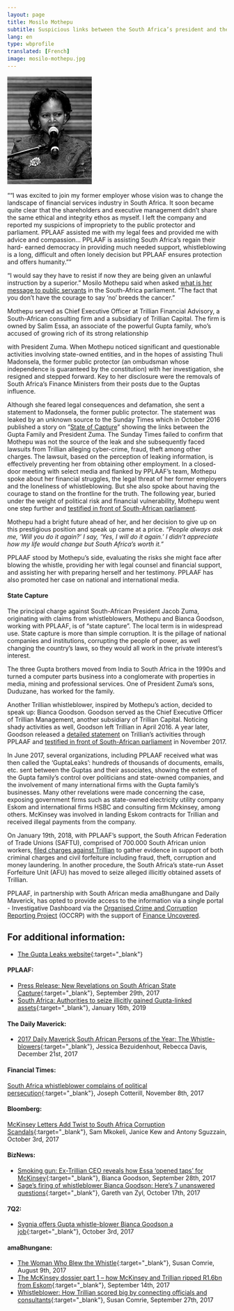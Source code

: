 ```yaml
---
layout: page
title: Mosilo Mothepu
subtitle: Suspicious links between the South Africa’s president and the powerful Gupta Family
lang: en
type: wbprofile
translated: [French]
image: mosilo-mothepu.jpg
---
```


<div class="profile-block">
<img src="/assets/images/profiles/mosilo-mothepu.jpg">
<p>““I was excited to join my former employer
whose vision was to change the landscape of
financial services industry in South Africa. It
soon became quite clear that the
shareholders and executive management
didn’t share the same ethical and integrity
ethos as myself. I left the company and
reported my suspicions of impropriety to the
public protector and parliament. PPLAAF
assisted me with my legal fees and provided
me with advice and compassion… PPLAAF is
assisting South Africa’s regain their hard-
earned democracy in providing much needed
support, whistleblowing is a long, difficult and
often lonely decision but PPLAAF ensures
protection and offers humanity.””</p>
</div>
<div class=" divider"></div>

“I would say they have to resist if now they are being given an unlawful instruction by a
superior.” Mosilo Mothepu said when asked [what is her message to public servants](https://www.dailymaverick.co.za/article/2017-11-01-state-capture-in-parliament-mosilo-mothepu-lifts-the-lid-on-the-machinations-of-state-capture-at-eskom/#.Wl3vOainFPY) in the
South-Africa parliament. “The fact that you don’t have the courage to say ‘no’ breeds the
cancer.”

Mothepu served as Chief Executive Officer at Trillian Financial Advisory, a South-African
consulting firm and a subsidiary of Trillian Capital. The firm is owned by Salim Essa, an
associate of the powerful Gupta family, who’s accused of growing rich of its strong relationship

with President Zuma. When Mothepu noticed significant and questionable activities involving
state-owned entities, and in the hopes of assisting Thuli Madonsela, the former public protector (an ombudsman whose independence is guaranteed by the constitution) with her investigation, she resigned and stepped forward. Key to her disclosure were the removals of South Africa’s Finance Ministers from their posts due to the Guptas influence.

Although she feared legal consequences and defamation, she sent a statement to Madonsela, the
former public protector. The statement was leaked by an unknown source to the Sunday Times
which in October 2016 published a story on “[State of Capture](https://www.news24.com/SouthAfrica/News/download-the-full-state-of-capture-pdf-20161102)” showing the links between the
Gupta Family and President Zuma. The Sunday Times failed to confirm that Mothepu was not the source of the leak and she subsequently faced lawsuits from Trillian alleging cyber-crime, fraud, theft among other charges. The lawsuit, based on the perception of leaking information, is effectively preventing her from obtaining other employment. In a closed-door meeting with
select media and flanked by PPLAAF’s team, Mothepu spoke about her financial struggles, the
legal threat of her former employers and the loneliness of whistleblowing. But she also spoke
about having the courage to stand on the frontline for the truth. The following year, buried
under the weight of political risk and financial vulnerability, Mothepu went one step further and
[testified in front of South-African parliament](https://www.dailymaverick.co.za/article/2017-11-01-state-capture-in-parliament-mosilo-mothepu-lifts-the-lid-on-the-machinations-of-state-capture-at-eskom/).

Mothepu had a bright future ahead of her, and her decision to give up on this prestigious position and speak up came at a price. _“People always ask me, ‘Will you do it again?’ I say, ‘Yes, I will do it again.’ I didn’t appreciate how my life would change but South Africa’s worth it.”_

PPLAAF stood by Mothepu’s side, evaluating the risks she might face after blowing the whistle, providing her with legal counsel and financial support, and assisting her with preparing herself and her testimony. PPLAAF has also promoted her case on national and international media.

#### State Capture
The principal charge against South-African President Jacob Zuma, originating with claims from whistleblowers, Mothepu and Bianca Goodson, working with PPLAAF, is of “state capture”. The local term is in widespread use. State capture is more than simple corruption. It is the pillage of national companies and institutions, corrupting the people of power, as well changing the country’s laws, so they would all work in the private interest’s interest.

The three Gupta brothers moved from India to South Africa in the 1990s and turned a computer parts business into a conglomerate with properties in media, mining and professional services. One of President Zuma’s sons, Duduzane, has worked for the family. 

Another Trillian whistleblower, inspired by Mothepu’s action, decided to speak up: Bianca Goodson. Goodson served as the Chief Executive Officer of Trillian Management, another subsidiary of Trillian Capital. Noticing shady activities as well, Goodson left Trillian in April 2016. A year later, Goodson released a [detailed statement](https://pplaaf.in/trillian-bg/) on Trillian’s activities through PPLAAF and [testified in front of South-African parliament](https://www.enca.com/south-africa/explosive-information-as-former-trillian-executive-testifies) in November 2017.

In June 2017, several organizations, including PPLAAF received what was then called the ‘GuptaLeaks’: hundreds of thousands of documents, emails, etc. sent between the Guptas and their associates, showing the extent of the Gupta family’s control over politicians and state-owned companies, and the involvement of many international firms with the Gupta family’s businesses.
Many other revelations were made concerning the case, exposing government firms such as state-owned electricity utility company Eskom and international firms HSBC and consulting firm Mckinsey, among others. McKinsey was involved in landing Eskom contracts for Trillian and received illegal payments from the company.

On January 19th, 2018, with PPLAAF’s support, the South African Federation of Trade Unions (SAFTU), comprised of 700.000 South African union workers, [filed charges against Trillian](https://pplaaf.org/2018/01/16/embargoed-pressrelease.html) to gather evidence in support of both criminal charges and civil forfeiture including fraud, theft, corruption and money laundering. In another procedure, the South Africa’s state-run Asset Forfeiture Unit (AFU) has moved to seize alleged illicitly obtained assets of Trillian.

PPLAAF, in partnership with South African media amaBhungane and Daily Maverick, has opted to provide access to the information via a single portal - Investigative Dashboard via the [Organised Crime and Corruption Reporting Project](https://www.occrp.org/en) (OCCRP) with the support of [Finance Uncovered](http://www.financeuncovered.org/).



## For additional information:
- [The Gupta Leaks website](http://www.gupta-leaks.com/){:target="_blank"}

#### PPLAAF: 
- [Press Release: New Revelations on South African State Capture](https://pplaaf.org/2017/09/29/trillian-bg-pressrelease.html){:target="_blank"}, September 29th, 2017
- [South Africa: Authorities to seize illicitly gained Gupta-linked assets](https://pplaaf.org/2018/01/15/embargoed-pressrelease.html){:target="_blank"}, January 16th, 2019

#### The Daily Maverick:
- [2017 Daily Maverick South African Persons of the Year: The Whistle-blowers](https://www.dailymaverick.co.za/article/2017-12-21-2017-daily-maverick-south-african-persons-of-the-year-the-whistle-blowers/){:target="_blank"}, Jessica Bezuidenhout, Rebecca Davis, December 21st, 2017

#### Financial Times: 
[South Africa whistleblower complains of political persecution](https://www.ft.com/content/84d695cc-be22-11e7-9836-b25f8adaa111?accessToken=zwAAAV-ltyiIkdOE1pXMviIR59OYNrJfitqhEQ.MEUCIQD-9klMIw2BfifJ8FE2ij8QnXqt9e9OpvvbkHwpdqbtoQIgTBPUADJVd0Jx6xN3mCiX2oE4gkgrCkEBf2dJMxNV0JM&sharetype=gift){:target="_blank"},  Joseph Cotterill, November 8th, 2017 

#### Bloomberg:
[McKinsey Letters Add Twist to South Africa Corruption Scandals](https://www.bloomberg.com/news/articles/2017-10-02/mckinsey-warned-eskom-of-risks-at-gupta-linked-trillian-capital){:target="_blank"}, Sam Mkokeli, Janice Kew and Antony Sguzzain, October 3rd, 2017

#### BizNews:
- [Smoking gun: Ex-Trillian CEO reveals how Essa ‘opened taps’ for McKinsey](https://www.biznews.com/undictated/2017/09/28/ex-trillian-ceo-essa-opened-taps-mckinsey/){:target="_blank"}, Bianca Goodson, September 28th, 2017
- [Sage’s firing of whistleblower Bianca Goodson: Here’s 7 unanswered questions](https://www.biznews.com/undictated/2017/10/17/sage-firing-bianca-goodson/){:target="_blank"}, Gareth van Zyl, October 17th, 2017

#### 7Q2:
- [Sygnia offers Gupta whistle-blower Bianca Goodson a job](http://www.702.co.za/articles/274922/sygnia-offers-gupta-whistle-blower-bianca-goodson-a-job){:target="_blank"}, October 3rd, 2017

#### amaBhungane:
- [The Woman Who Blew the Whistle](http://amabhungane.co.za/article/2017-08-09-the-woman-who-blew-the-whistle){:target="_blank"}, Susan Comrie, August 9th, 2017 
- [The McKinsey dossier part 1 – how McKinsey and Trillian ripped R1.6bn from Eskom](http){:target="_blank"}, September 14th, 2017
- [Whistleblower: How Trillian scored big by connecting officials and consultants](http://amabhungane.co.za/article/2017-09-27-whistleblower-how-trillian-scored-big-by-connecting-officials-and-consultantshttp){:target="_blank"}, Susan Comrie, September 27th, 2017
